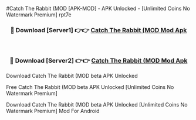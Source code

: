 #Catch The Rabbit (MOD [APK-MOD] - APK Unlocked - [Unlimited Coins No Watermark Premium] rpt7e



<div align="center">

<h3>🔴 Download [Server1] 👉👉 <a href="https://momento.my/?title=Catch_The_Rabbit_(MOD">Catch The Rabbit (MOD Mod Apk</a></h3><br>

<h3>🔴 Download [Server2] 👉👉 <a href="https://momento.my/?title=Catch_The_Rabbit_(MOD">Catch The Rabbit (MOD Mod Apk</a></h3>
</div>



Download Catch The Rabbit (MOD beta APK Unlocked

Free Catch The Rabbit (MOD beta APK Unlocked [Unlimited Coins No Watermark Premium]

Download Catch The Rabbit (MOD beta APK Unlocked [Unlimited Coins No Watermark Premium] Mod For Android
